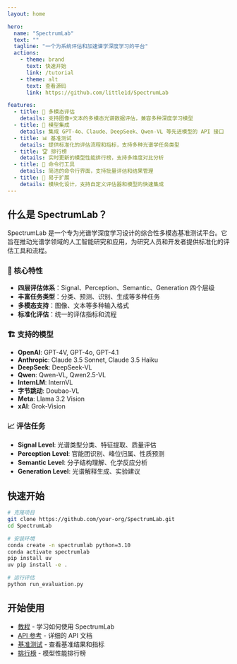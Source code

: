 ```yaml
---
layout: home

hero:
  name: "SpectrumLab"
  text: ""
  tagline: "一个为系统评估和加速谱学深度学习的平台"
  actions:
    - theme: brand
      text: 快速开始
      link: /tutorial
    - theme: alt
      text: 查看源码
      link: https://github.com/little1d/SpectrumLab

features:
  - title: 🔬 多模态评估
    details: 支持图像+文本的多模态光谱数据评估，兼容多种深度学习模型
  - title: 🤖 模型集成
    details: 集成 GPT-4o、Claude、DeepSeek、Qwen-VL 等先进模型的 API 接口
  - title: 📊 基准测试
    details: 提供标准化的评估流程和指标，支持多种光谱学任务类型
  - title: 🏆 排行榜
    details: 实时更新的模型性能排行榜，支持多维度对比分析
  - title: 🚀 命令行工具
    details: 简洁的命令行界面，支持批量评估和结果管理
  - title: 🔧 易于扩展
    details: 模块化设计，支持自定义评估器和模型的快速集成
---
```


## 什么是 SpectrumLab？

SpectrumLab 是一个专为光谱学深度学习设计的综合性多模态基准测试平台。它旨在推动光谱学领域的人工智能研究和应用，为研究人员和开发者提供标准化的评估工具和流程。

### 🎯 核心特性

- **四层评估体系**：Signal、Perception、Semantic、Generation 四个层级
- **丰富任务类型**：分类、预测、识别、生成等多种任务
- **多模态支持**：图像、文本等多种输入格式
- **标准化评估**：统一的评估指标和流程

### 🏗️ 支持的模型

- **OpenAI**: GPT-4V, GPT-4o, GPT-4.1
- **Anthropic**: Claude 3.5 Sonnet, Claude 3.5 Haiku
- **DeepSeek**: DeepSeek-VL
- **Qwen**: Qwen-VL, Qwen2.5-VL
- **InternLM**: InternVL
- **字节跳动**: Doubao-VL
- **Meta**: Llama 3.2 Vision
- **xAI**: Grok-Vision

### 📈 评估任务

- **Signal Level**: 光谱类型分类、特征提取、质量评估
- **Perception Level**: 官能团识别、峰位归属、性质预测  
- **Semantic Level**: 分子结构理解、化学反应分析
- **Generation Level**: 光谱解释生成、实验建议

## 快速开始

```bash
# 克隆项目
git clone https://github.com/your-org/SpectrumLab.git
cd SpectrumLab

# 安装环境
conda create -n spectrumlab python=3.10
conda activate spectrumlab
pip install uv
uv pip install -e .

# 运行评估
python run_evaluation.py
```

## 开始使用

- [教程](/tutorial) - 学习如何使用 SpectrumLab
- [API 参考](/api) - 详细的 API 文档  
- [基准测试](/benchmark) - 查看基准结果和指标
- [排行榜](/leaderboard) - 模型性能排行榜
